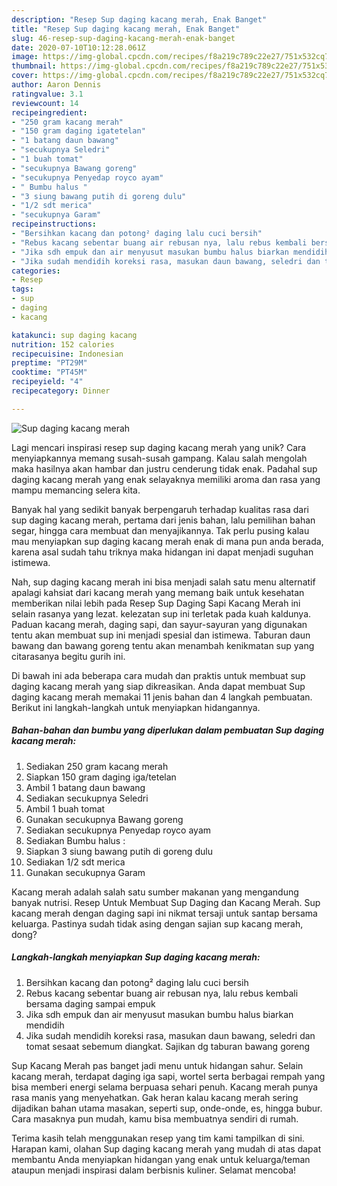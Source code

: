 ```yaml
---
description: "Resep Sup daging kacang merah, Enak Banget"
title: "Resep Sup daging kacang merah, Enak Banget"
slug: 46-resep-sup-daging-kacang-merah-enak-banget
date: 2020-07-10T10:12:28.061Z
image: https://img-global.cpcdn.com/recipes/f8a219c789c22e27/751x532cq70/sup-daging-kacang-merah-foto-resep-utama.jpg
thumbnail: https://img-global.cpcdn.com/recipes/f8a219c789c22e27/751x532cq70/sup-daging-kacang-merah-foto-resep-utama.jpg
cover: https://img-global.cpcdn.com/recipes/f8a219c789c22e27/751x532cq70/sup-daging-kacang-merah-foto-resep-utama.jpg
author: Aaron Dennis
ratingvalue: 3.1
reviewcount: 14
recipeingredient:
- "250 gram kacang merah"
- "150 gram daging igatetelan"
- "1 batang daun bawang"
- "secukupnya Seledri"
- "1 buah tomat"
- "secukupnya Bawang goreng"
- "secukupnya Penyedap royco ayam"
- " Bumbu halus "
- "3 siung bawang putih di goreng dulu"
- "1/2 sdt merica"
- "secukupnya Garam"
recipeinstructions:
- "Bersihkan kacang dan potong² daging lalu cuci bersih"
- "Rebus kacang sebentar buang air rebusan nya, lalu rebus kembali bersama daging sampai empuk"
- "Jika sdh empuk dan air menyusut masukan bumbu halus biarkan mendidih"
- "Jika sudah mendidih koreksi rasa, masukan daun bawang, seledri dan tomat sesaat sebemum diangkat. Sajikan dg taburan bawang goreng"
categories:
- Resep
tags:
- sup
- daging
- kacang

katakunci: sup daging kacang 
nutrition: 152 calories
recipecuisine: Indonesian
preptime: "PT29M"
cooktime: "PT45M"
recipeyield: "4"
recipecategory: Dinner

---
```



![Sup daging kacang merah](https://img-global.cpcdn.com/recipes/f8a219c789c22e27/751x532cq70/sup-daging-kacang-merah-foto-resep-utama.jpg)

Lagi mencari inspirasi resep sup daging kacang merah yang unik? Cara menyiapkannya memang susah-susah gampang. Kalau salah mengolah maka hasilnya akan hambar dan justru cenderung tidak enak. Padahal sup daging kacang merah yang enak selayaknya memiliki aroma dan rasa yang mampu memancing selera kita.

Banyak hal yang sedikit banyak berpengaruh terhadap kualitas rasa dari sup daging kacang merah, pertama dari jenis bahan, lalu pemilihan bahan segar, hingga cara membuat dan menyajikannya. Tak perlu pusing kalau mau menyiapkan sup daging kacang merah enak di mana pun anda berada, karena asal sudah tahu triknya maka hidangan ini dapat menjadi suguhan istimewa.

Nah, sup daging kacang merah ini bisa menjadi salah satu menu alternatif apalagi kahsiat dari kacang merah yang memang baik untuk kesehatan memberikan nilai lebih pada Resep Sup Daging Sapi Kacang Merah ini selain rasanya yang lezat. kelezatan sup ini terletak pada kuah kaldunya. Paduan kacang merah, daging sapi, dan sayur-sayuran yang digunakan tentu akan membuat sup ini menjadi spesial dan istimewa. Taburan daun bawang dan bawang goreng tentu akan menambah kenikmatan sup yang citarasanya begitu gurih ini.


Di bawah ini ada beberapa cara mudah dan praktis untuk membuat sup daging kacang merah yang siap dikreasikan. Anda dapat membuat Sup daging kacang merah memakai 11 jenis bahan dan 4 langkah pembuatan. Berikut ini langkah-langkah untuk menyiapkan hidangannya.

<!--inarticleads1-->

##### Bahan-bahan dan bumbu yang diperlukan dalam pembuatan Sup daging kacang merah:

1. Sediakan 250 gram kacang merah
1. Siapkan 150 gram daging iga/tetelan
1. Ambil 1 batang daun bawang
1. Sediakan secukupnya Seledri
1. Ambil 1 buah tomat
1. Gunakan secukupnya Bawang goreng
1. Sediakan secukupnya Penyedap royco ayam
1. Sediakan  Bumbu halus :
1. Siapkan 3 siung bawang putih di goreng dulu
1. Sediakan 1/2 sdt merica
1. Gunakan secukupnya Garam


Kacang merah adalah salah satu sumber makanan yang mengandung banyak nutrisi. Resep Untuk Membuat Sup Daging dan Kacang Merah. Sup kacang merah dengan daging sapi ini nikmat tersaji untuk santap bersama keluarga. Pastinya sudah tidak asing dengan sajian sup kacang merah, dong? 

<!--inarticleads2-->

##### Langkah-langkah menyiapkan Sup daging kacang merah:

1. Bersihkan kacang dan potong² daging lalu cuci bersih
1. Rebus kacang sebentar buang air rebusan nya, lalu rebus kembali bersama daging sampai empuk
1. Jika sdh empuk dan air menyusut masukan bumbu halus biarkan mendidih
1. Jika sudah mendidih koreksi rasa, masukan daun bawang, seledri dan tomat sesaat sebemum diangkat. Sajikan dg taburan bawang goreng


Sup Kacang Merah pas banget jadi menu untuk hidangan sahur. Selain kacang merah, terdapat daging iga sapi, wortel serta berbagai rempah yang bisa memberi energi selama berpuasa sehari penuh. Kacang merah punya rasa manis yang menyehatkan. Gak heran kalau kacang merah sering dijadikan bahan utama masakan, seperti sup, onde-onde, es, hingga bubur. Cara masaknya pun mudah, kamu bisa membuatnya sendiri di rumah. 

Terima kasih telah menggunakan resep yang tim kami tampilkan di sini. Harapan kami, olahan Sup daging kacang merah yang mudah di atas dapat membantu Anda menyiapkan hidangan yang enak untuk keluarga/teman ataupun menjadi inspirasi dalam berbisnis kuliner. Selamat mencoba!
